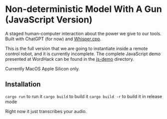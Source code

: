 # Non-deterministic Model With A Gun (JavaScript Version)

A staged human-computer interaction about the power we give to our tools. Built with ChatGPT (for
now) and [Whisper.cpp](https://github.com/ggerganov/whisper.cpp).

This is the full version that we are going to instantiate inside a remote control robot, and it is
currently incomplete. The complete JavaScript demo presented at WordHack can be found in the
[js-demo](js-demo) directory.

Currently MacOS Apple Silicon only.

## Installation
`cargo run` to run it
`cargo build` to build it
`cargo build -r` to build it in release mode

Right now it just transcribes your audio.
